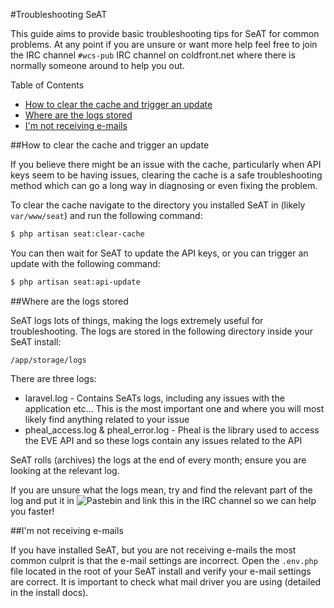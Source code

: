 #Troubleshooting SeAT

This guide aims to provide basic troubleshooting tips for SeAT for common problems. At any point if you are unsure or want more help feel free to join the IRC channel `#wcs-pub` IRC channel on coldfront.net where there is normally someone around to help you out. 

Table of Contents

* [How to clear the cache and trigger an update](#clearcache)
* [Where are the logs stored](#logs)
* [I'm not receiving e-mails](#emails)

<a name="clearcache"></a>
##How to clear the cache and trigger an update

If you believe there might be an issue with the cache, particularly when API keys seem to be having issues, clearing the cache is a safe troubleshooting method which can go a long way in diagnosing or even fixing the problem. 

To clear the cache navigate to the directory you installed SeAT in (likely `var/www/seat`) and run the following command: 

```bash
$ php artisan seat:clear-cache
```

You can then wait for SeAT to update the API keys, or you can trigger an update with the following command:

```bash
$ php artisan seat:api-update
```

<a name="logs"></a>
##Where are the logs stored

SeAT logs lots of things, making the logs extremely useful for troubleshooting. The logs are stored in the following directory inside your SeAT install: 

```
/app/storage/logs
```

There are three logs: 
* laravel.log - Contains SeATs logs, including any issues with the application etc... This is the most important one and where you will most likely find anything related to your issue
* pheal_access.log & pheal_error.log - Pheal is the library used to access the EVE API and so these logs contain any issues related to the API 

SeAT rolls (archives) the logs at the end of every month; ensure you are looking at the relevant log. 

If you are unsure what the logs mean, try and find the relevant part of the log and put it in ![Pastebin](http://pastebin.com/) and link this in the IRC channel so we can help you faster!

<a name="emails"></a>
##I'm not receiving e-mails

If you have installed SeAT, but you are not receiving e-mails the most common culprit is that the e-mail settings are incorrect. Open the `.env.php` file located in the root of your SeAT install and verify your e-mail settings are correct. It is important to check what mail driver you are using (detailed in the install docs). 

